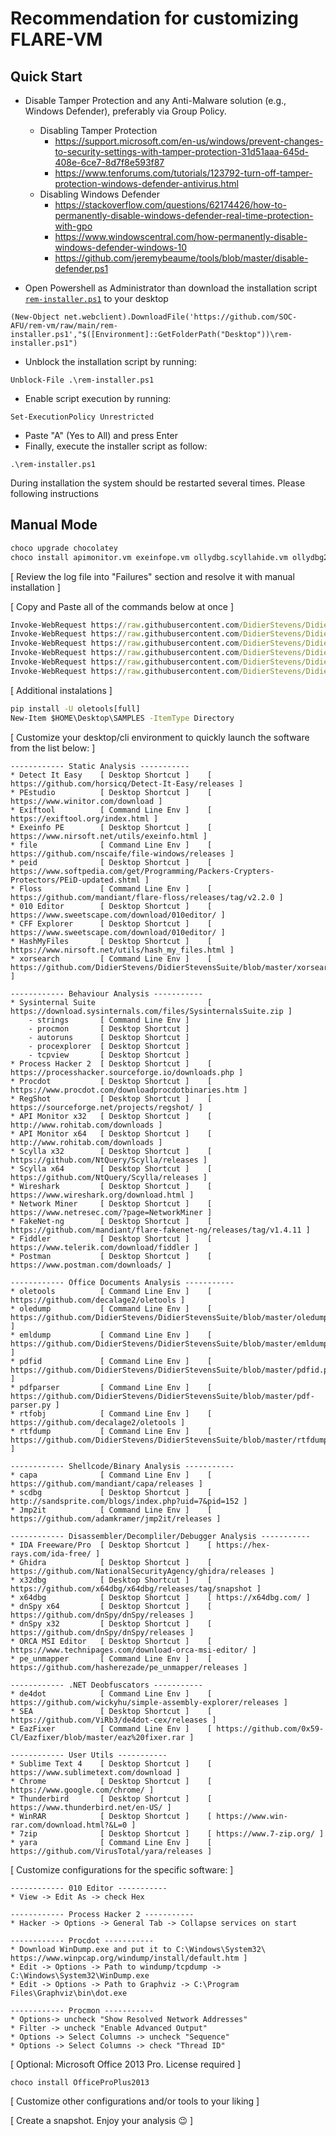 # Recommendation for customizing FLARE-VM

## Quick Start
 * Disable Tamper Protection and any Anti-Malware solution (e.g., Windows Defender), preferably via Group Policy.
    * Disabling Tamper Protection
      * https://support.microsoft.com/en-us/windows/prevent-changes-to-security-settings-with-tamper-protection-31d51aaa-645d-408e-6ce7-8d7f8e593f87
      * https://www.tenforums.com/tutorials/123792-turn-off-tamper-protection-windows-defender-antivirus.html
    * Disabling Windows Defender
      * https://stackoverflow.com/questions/62174426/how-to-permanently-disable-windows-defender-real-time-protection-with-gpo
      * https://www.windowscentral.com/how-permanently-disable-windows-defender-windows-10
      * https://github.com/jeremybeaume/tools/blob/master/disable-defender.ps1


* Open Powershell as Administrator than download the installation script [`rem-installer.ps1`](https://github.com/SOC-AFU/rem-vm/raw/main/rem-installer.ps1) to your desktop
````
(New-Object net.webclient).DownloadFile('https://github.com/SOC-AFU/rem-vm/raw/main/rem-installer.ps1',"$([Environment]::GetFolderPath("Desktop"))\rem-installer.ps1")
````
* Unblock the installation script by running:
````
Unblock-File .\rem-installer.ps1
````
* Enable script execution by running:
````
Set-ExecutionPolicy Unrestricted
````
* Paste "A" (Yes to All) and press Enter
* Finally, execute the installer script as follow:
````
.\rem-installer.ps1
````
During installation the system should be restarted several times. Please following instructions 


## Manual Mode
````cmd (powershell)
choco upgrade chocolatey
choco install apimonitor.vm exeinfope.vm ollydbg.scyllahide.vm ollydbg2.scyllahide.vm x64dbg.scyllahide.vm regshot.vm capa.vm exiftool.vm ghidra.vm idafree.vm x64dbg.vm x32dbg procdot de4dot-cex.vm wireshark.vm dnspy fiddler networkminer.vm pestudio.vm die.vm 010editor.vm sublimetext4 file.vm hashmyfiles.vm floss.vm orca fakenet-ng.vm peid.vm scdbg.vm postman googlechrome 7zip winrar yara.vm thunderbird graphviz volatility volatility3 git sysmon -y > $HOME\Desktop\result.log
````
[ Review the log file into "Failures" section and resolve it with manual installation ]

[ Copy and Paste all of the commands below at once ]

````cmd (powershell)
Invoke-WebRequest https://raw.githubusercontent.com/DidierStevens/DidierStevensSuite/master/xorsearch.py -OutFile "C:\Windows\System32\xorsearch.py"; `
Invoke-WebRequest https://raw.githubusercontent.com/DidierStevens/DidierStevensSuite/master/emldump.py -OutFile "C:\Windows\System32\emldump.py"; `
Invoke-WebRequest https://raw.githubusercontent.com/DidierStevens/DidierStevensSuite/master/oledump.py -OutFile "C:\Windows\System32\oledump.py"; `
Invoke-WebRequest https://raw.githubusercontent.com/DidierStevens/DidierStevensSuite/master/pdfid.py -OutFile "C:\Windows\System32\pdfid.py"; `
Invoke-WebRequest https://raw.githubusercontent.com/DidierStevens/DidierStevensSuite/master/pdf-parser.py -OutFile "C:\Windows\System32\pdf-parser.py"; `
Invoke-WebRequest https://raw.githubusercontent.com/DidierStevens/DidierStevensSuite/master/rtfdump.py -OutFile "C:\Windows\System32\rtfdump.py";

````

[ Additional instalations ]
````cmd (powershell)
pip install -U oletools[full]
New-Item $HOME\Desktop\SAMPLES -ItemType Directory
````


[ Customize your desktop/cli environment to quickly launch the software from the list below: ] 

````
------------ Static Analysis -----------
* Detect It Easy 	[ Desktop Shortcut ]	[ https://github.com/horsicq/Detect-It-Easy/releases ]
* PEstudio 			[ Desktop Shortcut ]	[ https://www.winitor.com/download ]	
* Exiftool			[ Command Line Env ]	[ https://exiftool.org/index.html ]
* Exeinfo PE 		[ Desktop Shortcut ]	[ https://www.nirsoft.net/utils/exeinfo.html ]
* file 				[ Command Line Env ]	[ https://github.com/nscaife/file-windows/releases ]
* peid 				[ Desktop Shortcut ]	[ https://www.softpedia.com/get/Programming/Packers-Crypters-Protectors/PEiD-updated.shtml ]
* Floss 			[ Command Line Env ]	[ https://github.com/mandiant/flare-floss/releases/tag/v2.2.0 ]
* 010 Editor 		[ Desktop Shortcut ]	[ https://www.sweetscape.com/download/010editor/ ]
* CFF Explorer		[ Desktop Shortcut ]	[ https://www.sweetscape.com/download/010editor/ ]
* HashMyFiles 		[ Desktop Shortcut ]	[ https://www.nirsoft.net/utils/hash_my_files.html ]
* xorsearch			[ Command Line Env ]	[ https://github.com/DidierStevens/DidierStevensSuite/blob/master/xorsearch.py ]

------------ Behaviour Analysis -----------
* Sysinternal Suite 						[ https://download.sysinternals.com/files/SysinternalsSuite.zip ]
	- strings		[ Command Line Env ]
	- procmon		[ Desktop Shortcut ]
	- autoruns		[ Desktop Shortcut ]
	- procexplorer	[ Desktop Shortcut ]
	- tcpview		[ Desktop Shortcut ]
* Process Hacker 2 	[ Desktop Shortcut ]	[ https://processhacker.sourceforge.io/downloads.php ]
* Procdot 			[ Desktop Shortcut ]	[ https://www.procdot.com/downloadprocdotbinaries.htm ]
* RegShot 			[ Desktop Shortcut ]	[ https://sourceforge.net/projects/regshot/ ]
* API Monitor x32	[ Desktop Shortcut ]	[ http://www.rohitab.com/downloads ]
* API Monitor x64	[ Desktop Shortcut ]	[ http://www.rohitab.com/downloads ]
* Scylla x32 		[ Desktop Shortcut ]	[ https://github.com/NtQuery/Scylla/releases ]
* Scylla x64		[ Desktop Shortcut ]	[ https://github.com/NtQuery/Scylla/releases ]
* Wireshark			[ Desktop Shortcut ]	[ https://www.wireshark.org/download.html ]
* Network Miner		[ Desktop Shortcut ]	[ https://www.netresec.com/?page=NetworkMiner ]
* FakeNet-ng 		[ Desktop Shortcut ]	[ https://github.com/mandiant/flare-fakenet-ng/releases/tag/v1.4.11 ]
* Fiddler 			[ Desktop Shortcut ]	[ https://www.telerik.com/download/fiddler ]
* Postman 			[ Desktop Shortcut ]	[ https://www.postman.com/downloads/ ]

------------ Office Documents Analysis -----------
* oletools			[ Command Line Env ]	[ https://github.com/decalage2/oletools ]
* oledump			[ Command Line Env ]	[ https://github.com/DidierStevens/DidierStevensSuite/blob/master/oledump.py ]
* emldump 			[ Command Line Env ]	[ https://github.com/DidierStevens/DidierStevensSuite/blob/master/emldump.py ]
* pdfid				[ Command Line Env ]	[ https://github.com/DidierStevens/DidierStevensSuite/blob/master/pdfid.py ]
* pdfparser			[ Command Line Env ]	[ https://github.com/DidierStevens/DidierStevensSuite/blob/master/pdf-parser.py ]
* rtfobj			[ Command Line Env ]	[ https://github.com/decalage2/oletools ]
* rtfdump			[ Command Line Env ]	[ https://github.com/DidierStevens/DidierStevensSuite/blob/master/rtfdump.py ]

------------ Shellcode/Binary Analysis -----------
* capa				[ Command Line Env ]	[ https://github.com/mandiant/capa/releases ]
* scdbg				[ Desktop Shortcut ]	[ http://sandsprite.com/blogs/index.php?uid=7&pid=152 ]
* Jmp2it			[ Command Line Env ]	[ https://github.com/adamkramer/jmp2it/releases ]

------------ Disassembler/Decompliler/Debugger Analysis -----------
* IDA Freeware/Pro 	[ Desktop Shortcut ]	[ https://hex-rays.com/ida-free/ ]
* Ghidra  			[ Desktop Shortcut ]	[ https://github.com/NationalSecurityAgency/ghidra/releases ]
* x32dbg  			[ Desktop Shortcut ]	[ https://github.com/x64dbg/x64dbg/releases/tag/snapshot ]
* x64dbg 			[ Desktop Shortcut ]	[ https://x64dbg.com/ ]
* dnSpy x64 		[ Desktop Shortcut ]	[ https://github.com/dnSpy/dnSpy/releases ]
* dnSpy x32 		[ Desktop Shortcut ]	[ https://github.com/dnSpy/dnSpy/releases ]
* ORCA MSI Editor	[ Desktop Shortcut ]	[ https://www.technipages.com/download-orca-msi-editor/ ]
* pe_unmapper		[ Command Line Env ]	[ https://github.com/hasherezade/pe_unmapper/releases ]		

------------ .NET Deobfuscators -----------
* de4dot 			[ Command Line Env ]	[ https://github.com/wickyhu/simple-assembly-explorer/releases ]
* SEA 				[ Desktop Shortcut ]	[ https://github.com/ViRb3/de4dot-cex/releases ]
* EazFixer 			[ Command Line Env ]	[ https://github.com/0x59-Cl/Eazfixer/blob/master/eaz%20fixer.rar ]

------------ User Utils -----------
* Sublime Text 4 	[ Desktop Shortcut ]	[ https://www.sublimetext.com/download ]
* Chrome			[ Desktop Shortcut ]	[ https://www.google.com/chrome/ ]
* Thunderbird		[ Desktop Shortcut ]	[ https://www.thunderbird.net/en-US/ ]
* WinRAR			[ Desktop Shortcut ]	[ https://www.win-rar.com/download.html?&L=0 ]
* 7zip				[ Desktop Shortcut ]	[ https://www.7-zip.org/ ]
* yara				[ Command Line Env ]	[ https://github.com/VirusTotal/yara/releases ]

````

[ Customize configurations for the specific software: ]

````
------------ 010 Editor -----------
* View -> Edit As -> check Hex

------------ Process Hacker 2 -----------
* Hacker -> Options -> General Tab -> Collapse services on start

------------ Procdot -----------
* Download WinDump.exe and put it to C:\Windows\System32\							 https://www.winpcap.org/windump/install/default.htm ]
* Edit -> Options -> Path to windump/tcpdump -> C:\Windows\System32\WinDump.exe
* Edit -> Options -> Path to Graphviz -> C:\Program Files\Graphviz\bin\dot.exe

------------ Procmon -----------
* Options-> uncheck "Show Resolved Network Addresses" 
* Filter -> uncheck "Enable Advanced Output"
* Options -> Select Columns -> uncheck "Sequence"
* Options -> Select Columns -> check "Thread ID"

````

[ Optional: Microsoft Office 2013 Pro. License required ]
````cmd (powershell)
choco install OfficeProPlus2013
````

[ Customize other configurations and/or tools to your liking ]

[ Create a snapshot. Enjoy your analysis 😉 ]
